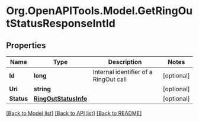 
# Org.OpenAPITools.Model.GetRingOutStatusResponseIntId

## Properties

Name | Type | Description | Notes
------------ | ------------- | ------------- | -------------
**Id** | **long** | Internal identifier of a RingOut call | [optional] 
**Uri** | **string** |  | [optional] 
**Status** | [**RingOutStatusInfo**](RingOutStatusInfo.md) |  | [optional] 

[[Back to Model list]](../README.md#documentation-for-models)
[[Back to API list]](../README.md#documentation-for-api-endpoints)
[[Back to README]](../README.md)

